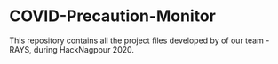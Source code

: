 # COVID-Precaution-Monitor
This repository contains all the project files developed by of our team - RAYS, during HackNagppur 2020.
